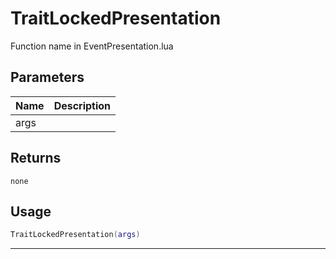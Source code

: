 # TraitLockedPresentation

Function name in EventPresentation.lua

## Parameters

| Name | Description |
| ---- | ----------- |
| args |             |

## Returns

`none`

## Usage

```lua
TraitLockedPresentation(args)
```

---
